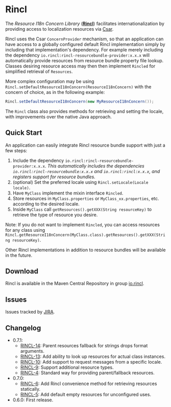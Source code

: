 # Rincl

The _Resource I18n Concern Library_ ([**Rincl**](https://rincl.io/)) facilitates internationalization by providing access to localization resources via [Csar](https://csar.io).

Rincl uses the Csar `ConcernProvider` mechanism, so that an application can have access to a globally configured default Rincl implementation simply by including that implementation's dependency. For example merely including the dependency `io.rincl:rincl-resourcebundle-provider:x.x.x` will automatically provide resources from resource bundle property file lookup. Classes desiring resource access may then then implement `Rincled` for simplified retrieval of `Resources`. 

More complex configuration may be using `Rincl.setDefaultResourceI18nConcern(ResourceI18nConcern)` with the concern of choice, as in the following example:

```java
Rincl.setDefaultResourceI18nConcern(new MyResourceI18nConcern());
```

The `Rincl` class also provides methods for retrieving and setting the locale, with improvements over the native Java approach.

## Quick Start

An application can easily integrate Rincl resource bundle support with just a few steps:

1. Include the dependency `io.rincl:rincl-resourcebundle-provider:x.x.x`. _This automatically includes the dependencies `io.rincl:rincl-resourcebundle:x.x.x` and `io.rincl:rincl:x.x.x`, and registers support for resource bundles._
2. (optional) Set the preferred locale using `Rincl.setLocale(Locale locale)`.
3. Have `MyClass` implement the mixin interface `Rincled`.
4. Store resources in `MyClass.properties` or `MyClass_xx.properties`, etc. according to the desired locale.
5. Inside `MyClass` call `getResources().getXXX(String resourceKey)` to retrieve the type of resource you desire.

Note: If you do not want to implement `Rincled`, you can access resources for any class using `Rincl.getResourceI18nConcern(MyClass.class).getResources().getXXX(String resourceKey)`. 

Other Rincl implementations in addition to resource bundles will be available in the future.

## Download

Rincl is available in the Maven Central Repository in group [io.rincl](https://search.maven.org/#search|ga|1|g%3A%22io.rincl%22).

## Issues

Issues tracked by [JIRA](https://globalmentor.atlassian.net/projects/RINCL).

## Changelog

- 0.7.1:
	* [RINCL-14](https://globalmentor.atlassian.net/browse/RINCL-14): Parent resources fallback for strings drops format arguments.
	* [RINCL-13](https://globalmentor.atlassian.net/browse/RINCL-13): Add ability to look up resources for actual class instances.
	* [RINCL-10](https://globalmentor.atlassian.net/browse/RINCL-10): Add support to request messages from a specific locale.
	* [RINCL-9](https://globalmentor.atlassian.net/browse/RINCL-9): Support additional resource types.
	* [RINCL-4](https://globalmentor.atlassian.net/browse/RINCL-4): Standard way for providing parent/fallback resources.
- 0.7.0:
	* [RINCL-6](https://globalmentor.atlassian.net/browse/RINCL-6): Add Rincl convenience method for retrieving resources statically.
	* [RINCL-5](https://globalmentor.atlassian.net/browse/RINCL-5): Add default empty resources for unconfigured uses.
- 0.6.0: First release.
